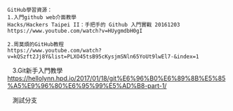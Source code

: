     GitHub學習資源：
    1.入門github web介面教學
    Hacks/Hackers Taipei II：手把手的 Github 入門實戰 20161203
    https://www.youtube.com/watch?v=HUygmdbH0gI
    
    2.周莫煩的GitHub教程
    https://www.youtube.com/watch?v=kQSzft2Jj8Y&list=PLXO45tsB95cKysjmSNln65YoUt9lwEl7-&index=1
    
    3.Git新手入門教學
    https://hellolynn.hpd.io/2017/01/18/git%E6%96%B0%E6%89%8B%E5%85%A5%E9%96%80%E6%95%99%E5%AD%B8-part-1/
 
    
    測試分支
